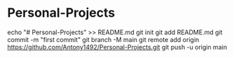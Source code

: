 # Personal-Projects
echo "# Personal-Projects" >> README.md
git init
git add README.md
git commit -m "first commit"
git branch -M main
git remote add origin https://github.com/Antony1492/Personal-Projects.git
git push -u origin main
